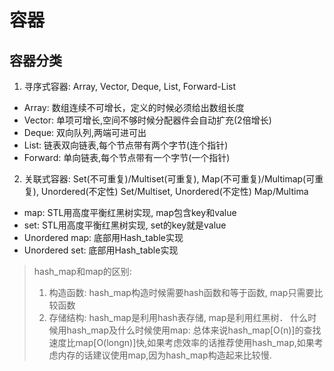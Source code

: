 # 容器

## 容器分类
1. 寻序式容器: Array, Vector, Deque, List, Forward-List
  * Array: 数组连续不可增长，定义的时候必须给出数组长度
  * Vector: 单项可增长,空间不够时候分配器件会自动扩充(2倍增长)
  * Deque: 双向队列,两端可进可出
  * List: 链表双向链表,每个节点带有两个字节(连个指针)
  * Forward: 单向链表,每个节点带有一个字节(一个指针)

2. 关联式容器: Set(不可重复)/Multiset(可重复), Map(不可重复)/Multimap(可重复), Unordered(不定性) Set/Multiset, Unordered(不定性) Map/Multima
  * map: STL用高度平衡红黑树实现, map包含key和value
  * set: STL用高度平衡红黑树实现, set的key就是value
  * Unordered map: 底部用Hash_table实现
  * Unordered set: 底部用Hash_table实现

  > hash_map和map的区别:
  > 1. 构造函数: hash_map构造时候需要hash函数和等于函数, map只需要比较函数
  > 2. 存储结构: hash_map是利用hash表存储, map是利用红黑树．
  > 什么时候用hash_map及什么时候使用map:
  > 总体来说hash_map[O(n)]的查找速度比map[O(longn)]快,如果考虑效率的话推荐使用hash_map,如果考虑内存的话建议使用map,因为hash_map构造起来比较慢.